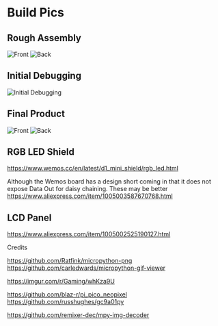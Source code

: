 # Build Pics

## Rough Assembly 
![Front](https://github.com/gentijo/ChristmasTree/blob/master/build-pics/TreeFront_wood.jpeg)
![Back](https://github.com/gentijo/ChristmasTree/blob/master/build-pics/TreeBack_Wood.jpeg)

## Initial Debugging
![Initial Debugging](https://github.com/gentijo/ChristmasTree/blob/master/build-pics/Debugging.jpg)

## Final Product
![Front](https://github.com/gentijo/ChristmasTree/blob/master/build-pics/TreeFront_Painted.jpeg)
![Back](https://github.com/gentijo/ChristmasTree/blob/master/build-pics/TreeBack_Wired.jpeg)

## RGB LED Shield
https://www.wemos.cc/en/latest/d1_mini_shield/rgb_led.html

Although the Wemos board has a design short coming in that it does not expose Data Out for daisy chaining.
These may be better https://www.aliexpress.com/item/1005003587670768.html

## LCD Panel
https://www.aliexpress.com/item/1005002525190127.html


Credits

https://github.com/Ratfink/micropython-png
https://github.com/carledwards/micropython-gif-viewer

https://imgur.com/r/Gaming/whKza9U

https://github.com/blaz-r/pi_pico_neopixel
https://github.com/russhughes/gc9a01py

https://github.com/remixer-dec/mpy-img-decoder
